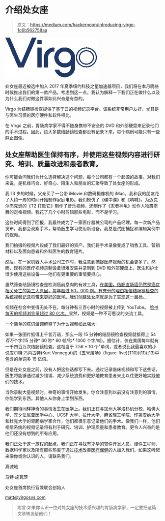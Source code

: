 # 介绍处女座

> 原文：<https://medium.com/hackernoon/introducing-virgo-1c6b562758aa>

![](img/5eff2f02e1ccfa5405289b7c6386fa69.png)

处女座最近被选中加入 2017 年夏季纽约科技之星加速器项目，我们将在本月晚些时候推出我们的第一款产品。考虑到这一点，我认为解释一下我们正在做什么以及为什么我们对做这件事如此兴奋是有益的。

Virgo 为结肠镜检查提供了基于云的视频记录平台。该系统非常用户友好，尤其是与医生习惯的医疗硬件和软件相比。

在 Virgo 之前，胃肠病学家不得不随身携带不安全的 DVD 和外部硬盘来记录他们的手术过程。因此，绝大多数结肠镜检查都没有记录下来，每个病例可能只有一些静止图像。

## 处女座帮助医生保持有序，并使用这些视频内容进行研究、培训、质量改进和患者教育。

你可能会问我们为什么选择解决这个问题，每个公司都有一个起源的故事。对我们来说，是机缘巧合、好奇心、陌生人和朋友的汇聚导致了处女座的形成。

我 13 岁的时候，父亲买了一台带 iMovie 和数码摄像机的 iMac。我和我的朋友花了大约一周的时间开始制作家庭电影。我们模仿了《碟中谍》和《呐喊》，为迈克尔杰克逊的《T2 打败它》制作了音乐视频，还制作了《忍者神龟》动作人物霹雳舞的定格视频。我花了几个小时剪辑那些电影，而不是学习。

这些时间得到了回报，我最终成为了一家医疗器械公司的产品经理。每一次新产品发布，我都会观察手术，帮助医生学习使用新设备。我总是试图捕捉和编辑案例中的视频。

我们拍摄的视频片段成了我们最好的资产。我们将手术录像变成了销售工具、营销材料以及面向患者和外科医生的教育短片。

然后，在一家机器人手术公司工作时，我注意到捕捉医疗视频的机会更多了。然而，现有的医疗视频录制设备很难安装并录制到 DVD 和外部硬盘上。医生和护士很少使用这些设备——他们有更重要的事情要担心。

虽然筛查结肠镜检查是检测癌前息肉的有效工具，[在美国，结肠直肠癌仍然是癌症相关死亡的第三大原因，每年超过 50，000 例。有充分的理由相信结肠镜检查的系统视频记录将带来更好的医学。我们创建处女座就是为了实现这一目标。](https://www.cancer.org/cancer/colon-rectal-cancer/about/key-statistics.html)

视频在社会中变得无处不在。每分钟有三百小时的视频被上传到 YouTube。 [脸书每天的视频浏览量超过 80 亿次。](http://www.socialmediatoday.com/marketing/top-5-facebook-video-statistics-2016-infographic)显然，视频是一种不可思议的交流工具。

一个简单的陈词滥调解释了为什么视频如此强大:

如果一张图片抵得上千言万语，那么一段 15 分钟的结肠镜检查视频就抵得上 54 *百万*个字(15 分钟* 60 秒* 60 帧/秒* 1000 个字/帧)。据估计，仅在美国每年就有一千四百万次结肠镜检查。这相当于 7.56 * 10 个⁴单词，或者说比我最喜欢的小说库尔特·冯内古特(Kurt Vonnegut)的《五号屠场》(figure-five)(T10)(t11)(t13)中包含的单词多 15 亿倍。

但是在处女座之前，没有人把这些话都写下来。通过记录临床视频和写下这些话，医生将能够通过减少错误、减少系统浪费和更好地教育患者来比以往更好地实践他们的技术。

当你录制大量视频时，神奇的事情开始发生。你会注意到以前没有注意到的事情。你能学到东西。其他人从你身上学到东西。

我们期待同样神奇的事情发生在医学上。我们正在与加州大学洛杉矶分校、哈佛大学、宾夕法尼亚医学中心、UCSF 大学、拉什大学、麻省理工学院、印第安纳大学和杜克大学的胃肠病学家合作，他们都很乐意记录他们的手术。像我们一样，他们相信系统的视频记录将有利于研究、培训、护理质量和患者教育。更令人兴奋的是他们还没有想到的所有应用。

我们正处于这一旅程的起点，我们正在寻找有才华的软件开发人员、硬件工程师、数据科学家以及所有那些热衷于通过[技术](https://hackernoon.com/tagged/technology)改善[医疗保健](https://hackernoon.com/tagged/healthcare)的人加入我们。如果这听起来像你或你认识的人，请联系我们。

真诚地

马特·施瓦茨

处女座首席执行官兼联合创始人

matt@virgosvs.com

> 附言:如果你认识一位对处女座的技术感兴趣的胃肠病学家，一定要把这篇文章转发给他们！
